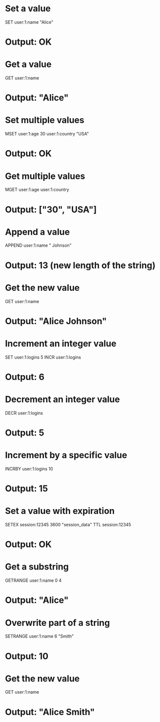 # Set a value

SET user:1:name "Alice"

# Output: OK

# Get a value

GET user:1:name

# Output: "Alice"

# Set multiple values

MSET user:1:age 30 user:1:country "USA"

# Output: OK

# Get multiple values

MGET user:1:age user:1:country

# Output: ["30", "USA"]

# Append a value

APPEND user:1:name " Johnson"

# Output: 13 (new length of the string)

# Get the new value

GET user:1:name

# Output: "Alice Johnson"

# Increment an integer value

SET user:1:logins 5
INCR user:1:logins

# Output: 6

# Decrement an integer value

DECR user:1:logins

# Output: 5

# Increment by a specific value

INCRBY user:1:logins 10

# Output: 15

# Set a value with expiration

SETEX session:12345 3600 "session_data"
TTL session:12345

# Output: OK

# Get a substring

GETRANGE user:1:name 0 4

# Output: "Alice"

# Overwrite part of a string

SETRANGE user:1:name 6 "Smith"

# Output: 10

# Get the new value

GET user:1:name

# Output: "Alice Smith"
